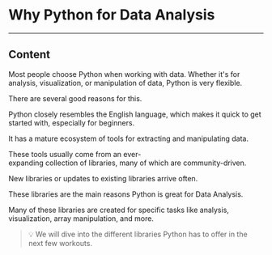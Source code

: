 ﻿---
author: Stefan-Stojanovic

type: normal

category: how to

---

# Why Python for Data Analysis

---
## Content

Most people choose Python when working with data. Whether it's for analysis, visualization, or manipulation of data, Python is very flexible.

There are several good reasons for this.

Python closely resembles the English language, which makes it quick to get started with, especially for beginners.

It has a mature ecosystem of tools for extracting and manipulating data.

These tools usually come from an ever-expanding collection of libraries, many of which are community-driven.

New libraries or updates to existing libraries arrive often. 

These libraries are the main reasons Python is great for Data Analysis.

Many of these libraries are created for specific tasks like analysis, visualization, array manipulation, and more.

> 💡 We will dive into the different libraries Python has to offer in the next few workouts.